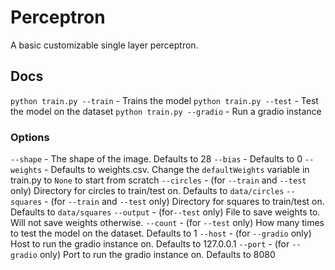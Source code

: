 # Perceptron
A basic customizable single layer perceptron.

## Docs
`python train.py --train` - Trains the model
`python train.py --test` - Test the model on the dataset
`python train.py --gradio` - Run a gradio instance

### Options
`--shape` - The shape of the image. Defaults to 28
`--bias` - Defaults to 0
`--weights` - Defaults to weights.csv. Change the `defaultWeights` variable in train.py to `None` to start from scratch
`--circles` - (for `--train` and `--test` only) Directory for circles to train/test on. Defaults to `data/circles`
`--squares` - (for `--train` and `--test` only) Directory for squares to train/test on. Defaults to `data/squares`
`--output` - (for`--test` only) File to save weights to. Will not save weights otherwise.
`--count` - (for `--test` only) How many times to test the model on the dataset. Defaults to 1
`--host` - (for `--gradio` only) Host to run the gradio instance on. Defaults to 127.0.0.1
`--port` - (for `--gradio` only) Port to run the gradio instance on. Defaults to 8080
